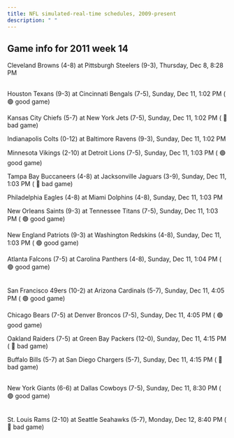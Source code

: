 ```yaml
---
title: NFL simulated-real-time schedules, 2009-present
description: " "
---
```


## Game info for 2011 week 14
Cleveland Browns (4-8) at Pittsburgh Steelers (9-3), Thursday, Dec 8, 8:28 PM

<br/>Houston Texans (9-3) at Cincinnati Bengals (7-5), Sunday, Dec 11, 1:02 PM (	:green_circle: good game)

Kansas City Chiefs (5-7) at New York Jets (7-5), Sunday, Dec 11, 1:02 PM (	:red_circle: bad game)

Indianapolis Colts (0-12) at Baltimore Ravens (9-3), Sunday, Dec 11, 1:02 PM

Minnesota Vikings (2-10) at Detroit Lions (7-5), Sunday, Dec 11, 1:03 PM (	:green_circle: good game)

Tampa Bay Buccaneers (4-8) at Jacksonville Jaguars (3-9), Sunday, Dec 11, 1:03 PM (	:red_circle: bad game)

Philadelphia Eagles (4-8) at Miami Dolphins (4-8), Sunday, Dec 11, 1:03 PM

New Orleans Saints (9-3) at Tennessee Titans (7-5), Sunday, Dec 11, 1:03 PM (	:green_circle: good game)

New England Patriots (9-3) at Washington Redskins (4-8), Sunday, Dec 11, 1:03 PM (	:green_circle: good game)

Atlanta Falcons (7-5) at Carolina Panthers (4-8), Sunday, Dec 11, 1:04 PM (	:green_circle: good game)

<br/>San Francisco 49ers (10-2) at Arizona Cardinals (5-7), Sunday, Dec 11, 4:05 PM (	:green_circle: good game)

Chicago Bears (7-5) at Denver Broncos (7-5), Sunday, Dec 11, 4:05 PM (	:green_circle: good game)

Oakland Raiders (7-5) at Green Bay Packers (12-0), Sunday, Dec 11, 4:15 PM (	:red_circle: bad game)

Buffalo Bills (5-7) at San Diego Chargers (5-7), Sunday, Dec 11, 4:15 PM (	:red_circle: bad game)

<br/>New York Giants (6-6) at Dallas Cowboys (7-5), Sunday, Dec 11, 8:30 PM (	:green_circle: good game)

<br/>St. Louis Rams (2-10) at Seattle Seahawks (5-7), Monday, Dec 12, 8:40 PM (	:red_circle: bad game)


